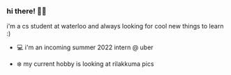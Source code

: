 ### hi there! 🐻‍❄️

i'm a cs student at waterloo and always looking for cool new things to learn :)

- 💻  i'm an incoming summer 2022 intern @ uber

- ❄️  my current hobby is looking at rilakkuma pics
